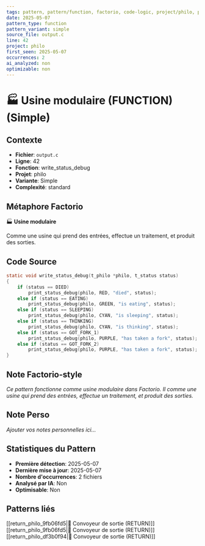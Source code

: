```yaml
---
tags: pattern, pattern/function, factorio, code-logic, project/philo, pattern/variant/simple
date: 2025-05-07
pattern_type: function
pattern_variant: simple
source_file: output.c
line: 42
project: philo
first_seen: 2025-05-07
occurrences: 2
ai_analyzed: non
optimizable: non
---
```


# 🏭 Usine modulaire (FUNCTION) (Simple)

## Contexte
- **Fichier**: `output.c`
- **Ligne**: 42
- **Fonction**: write_status_debug
- **Projet**: philo
- **Variante**: Simple
- **Complexité**: standard

## Métaphore Factorio
🏭 **Usine modulaire**

Comme une usine qui prend des entrées, effectue un traitement, et produit des sorties.

## Code Source
```c
static void	write_status_debug(t_philo *philo, t_status status)
{
	if (status == DIED)
		print_status_debug(philo, RED, "died", status);
	else if (status == EATING)
		print_status_debug(philo, GREEN, "is eating", status);
	else if (status == SLEEPING)
		print_status_debug(philo, CYAN, "is sleeping", status);
	else if (status == THINKING)
		print_status_debug(philo, CYAN, "is thinking", status);
	else if (status == GOT_FORK_1)
		print_status_debug(philo, PURPLE, "has taken a fork", status);
	else if (status == GOT_FORK_2)
		print_status_debug(philo, PURPLE, "has taken a fork", status);
}
```

## Note Factorio-style
*Ce pattern fonctionne comme usine modulaire dans Factorio. Il comme une usine qui prend des entrées, effectue un traitement, et produit des sorties.*

## Note Perso
*Ajouter vos notes personnelles ici...*

## Statistiques du Pattern
- **Première détection**: 2025-05-07
- **Dernière mise à jour**: 2025-05-07
- **Nombre d'occurrences**: 2 fichiers
- **Analysé par IA**: Non
- **Optimisable**: Non

## Patterns liés
[[return_philo_9fb06fd5|🚚 Convoyeur de sortie (RETURN)]]
[[return_philo_9fb06fd5|🚚 Convoyeur de sortie (RETURN)]]
[[return_philo_df3b0f94|🚚 Convoyeur de sortie (RETURN)]]
